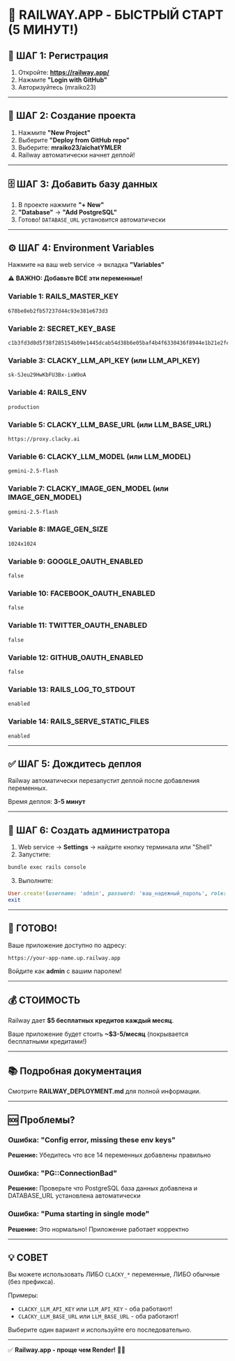 # 🚂 RAILWAY.APP - БЫСТРЫЙ СТАРТ (5 МИНУТ!)

## 🎯 ШАГ 1: Регистрация

1. Откройте: **https://railway.app/**
2. Нажмите **"Login with GitHub"**
3. Авторизуйтесь (mraiko23)

---

## 🚀 ШАГ 2: Создание проекта

1. Нажмите **"New Project"**
2. Выберите **"Deploy from GitHub repo"**
3. Выберите: **mraiko23/aichatYMLER**
4. Railway автоматически начнет деплой!

---

## 🗄️ ШАГ 3: Добавить базу данных

1. В проекте нажмите **"+ New"**
2. **"Database"** → **"Add PostgreSQL"**
3. Готово! `DATABASE_URL` установится автоматически

---

## ⚙️ ШАГ 4: Environment Variables

Нажмите на ваш web service → вкладка **"Variables"**

⚠️ **ВАЖНО: Добавьте ВСЕ эти переменные!**

### Variable 1: RAILS_MASTER_KEY
```
678be8eb2fb57237d44c93e381e673d3
```

### Variable 2: SECRET_KEY_BASE
```
c1b3fd3d0d5f38f285154b09e1445dcab54d38b6e05baf4b4f6330436f8944e1b21e2fea73fd5ea86e0b7499773eef92a5cb4a042e80409624c0806d7d64e90a
```

### Variable 3: CLACKY_LLM_API_KEY (или LLM_API_KEY)
```
sk-SJeu29HwKbFU3Bx-ixW9oA
```

### Variable 4: RAILS_ENV
```
production
```

### Variable 5: CLACKY_LLM_BASE_URL (или LLM_BASE_URL)
```
https://proxy.clacky.ai
```

### Variable 6: CLACKY_LLM_MODEL (или LLM_MODEL)
```
gemini-2.5-flash
```

### Variable 7: CLACKY_IMAGE_GEN_MODEL (или IMAGE_GEN_MODEL)
```
gemini-2.5-flash
```

### Variable 8: IMAGE_GEN_SIZE
```
1024x1024
```

### Variable 9: GOOGLE_OAUTH_ENABLED
```
false
```

### Variable 10: FACEBOOK_OAUTH_ENABLED
```
false
```

### Variable 11: TWITTER_OAUTH_ENABLED
```
false
```

### Variable 12: GITHUB_OAUTH_ENABLED
```
false
```

### Variable 13: RAILS_LOG_TO_STDOUT
```
enabled
```

### Variable 14: RAILS_SERVE_STATIC_FILES
```
enabled
```

---

## ✅ ШАГ 5: Дождитесь деплоя

Railway автоматически перезапустит деплой после добавления переменных.

Время деплоя: **3-5 минут**

---

## 👤 ШАГ 6: Создать администратора

1. Web service → **Settings** → найдите кнопку терминала или "Shell"
2. Запустите:

```bash
bundle exec rails console
```

3. Выполните:

```ruby
User.create!(username: 'admin', password: 'ваш_надежный_пароль', role: 'admin')
exit
```

---

## 🎉 ГОТОВО!

Ваше приложение доступно по адресу:
```
https://your-app-name.up.railway.app
```

Войдите как **admin** с вашим паролем!

---

## 💰 СТОИМОСТЬ

Railway дает **$5 бесплатных кредитов каждый месяц**.

Ваше приложение будет стоить **~$3-5/месяц** (покрывается бесплатными кредитами!)

---

## 📚 Подробная документация

Смотрите **RAILWAY_DEPLOYMENT.md** для полной информации.

---

## 🆘 Проблемы?

### Ошибка: "Config error, missing these env keys"
**Решение:** Убедитесь что все 14 переменных добавлены правильно

### Ошибка: "PG::ConnectionBad"
**Решение:** Проверьте что PostgreSQL база данных добавлена и DATABASE_URL установлена автоматически

### Ошибка: "Puma starting in single mode"
**Решение:** Это нормально! Приложение работает корректно

---

## 💡 СОВЕТ

Вы можете использовать ЛИБО `CLACKY_*` переменные, ЛИБО обычные (без префикса).

Примеры:
- `CLACKY_LLM_API_KEY` или `LLM_API_KEY` - оба работают!
- `CLACKY_LLM_BASE_URL` или `LLM_BASE_URL` - оба работают!

Выберите один вариант и используйте его последовательно.

---

✅ **Railway.app - проще чем Render!** 🚂🚀
